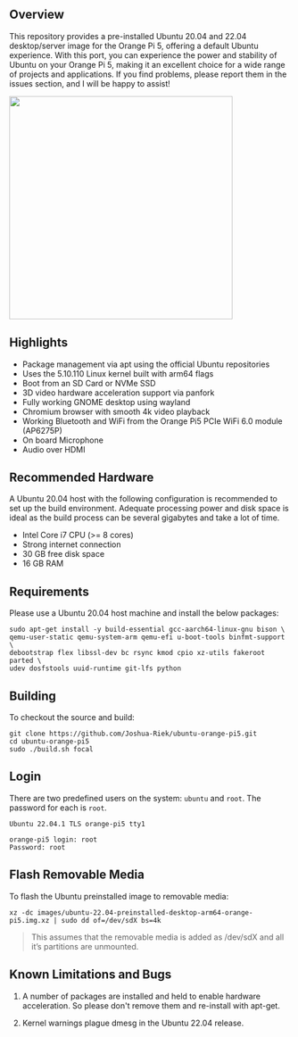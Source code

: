 ## Overview

This repository provides a pre-installed Ubuntu 20.04 and 22.04 desktop/server image for the Orange Pi 5, offering a default Ubuntu experience. With this port, you can experience the power and stability of Ubuntu on your Orange Pi 5, making it an excellent choice for a wide range of projects and applications. If you find problems, please report them in the issues section, and I will be happy to assist!

<img src="https://th.bing.com/th/id/R.a1de27bd2ebe148e76a874c99ad788c5?rik=Nk7xAorX4wMWfA&riu=http%3a%2f%2fwww.orangepi.cn%2fimg%2fpi-5-banner-img.png&ehk=iprwYnSrqqCCG8u9JLNVxxnIy9rza138h65C3rXhC4c%3d&risl=&pid=ImgRaw&r=0" width="400"/>

## Highlights

* Package management via apt using the official Ubuntu repositories
* Uses the 5.10.110 Linux kernel built with arm64 flags
* Boot from an SD Card or NVMe SSD
* 3D video hardware acceleration support via panfork
* Fully working GNOME desktop using wayland
* Chromium browser with smooth 4k video playback
* Working Bluetooth and WiFi from the Orange Pi5 PCIe WiFi 6.0 module (AP6275P)
* On board Microphone
* Audio over HDMI

## Recommended Hardware

A Ubuntu 20.04 host with the following configuration is recommended to set up the build environment. Adequate processing power and disk space is ideal as the build process can be several gigabytes and take a lot of time.

* Intel Core i7 CPU (>= 8 cores)
* Strong internet connection
* 30 GB free disk space
* 16 GB RAM

## Requirements

Please use a Ubuntu 20.04 host machine and install the below packages:

```
sudo apt-get install -y build-essential gcc-aarch64-linux-gnu bison \
qemu-user-static qemu-system-arm qemu-efi u-boot-tools binfmt-support \
debootstrap flex libssl-dev bc rsync kmod cpio xz-utils fakeroot parted \
udev dosfstools uuid-runtime git-lfs python
```

## Building

To checkout the source and build:

```
git clone https://github.com/Joshua-Riek/ubuntu-orange-pi5.git
cd ubuntu-orange-pi5
sudo ./build.sh focal
```

## Login

There are two predefined users on the system: `ubuntu` and `root`. The password for each is `root`. 

```
Ubuntu 22.04.1 TLS orange-pi5 tty1

orange-pi5 login: root
Password: root
```

## Flash Removable Media

To flash the Ubuntu preinstalled image to removable media:

```
xz -dc images/ubuntu-22.04-preinstalled-desktop-arm64-orange-pi5.img.xz | sudo dd of=/dev/sdX bs=4k
```

> This assumes that the removable media is added as /dev/sdX and all it’s partitions are unmounted.

## Known Limitations and Bugs

1. A number of packages are installed and held to enable hardware acceleration. So please don't remove them and re-install with apt-get.

2. Kernel warnings plague dmesg in the Ubuntu 22.04 release.
